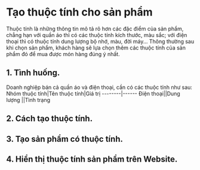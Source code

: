 # Tạo thuộc tính cho sản phẩm
Thuộc tính là những thông tin mô tả rõ hơn các đặc điểm của sản phẩm, chẳng hạn với quần áo thì có các thuộc tính kích thước, màu sắc; với điện thoại thì có thuộc tính dung lượng bộ nhớ, màu, đời máy... Thông thường sau khi chọn sản phẩm, khách hàng sẽ lựa chọn thêm các thuộc tính của sản phẩm đó để mua được món hàng đúng ý nhất.
## 1. Tình huống.
Doanh nghiệp bán cả quần áo và điện thoại, cần có các thuộc tính như sau:
Nhóm thuộc tính|Tên thuộc tính|Giá trị
--------|------
Điện thoại||Dung lượng
          ||Tình trạng
## 2. Cách tạo thuộc tính.

## 3. Tạo sản phẩm có thuộc tính.
## 4. Hiển thị thuộc tính sản phẩm trên Website.
